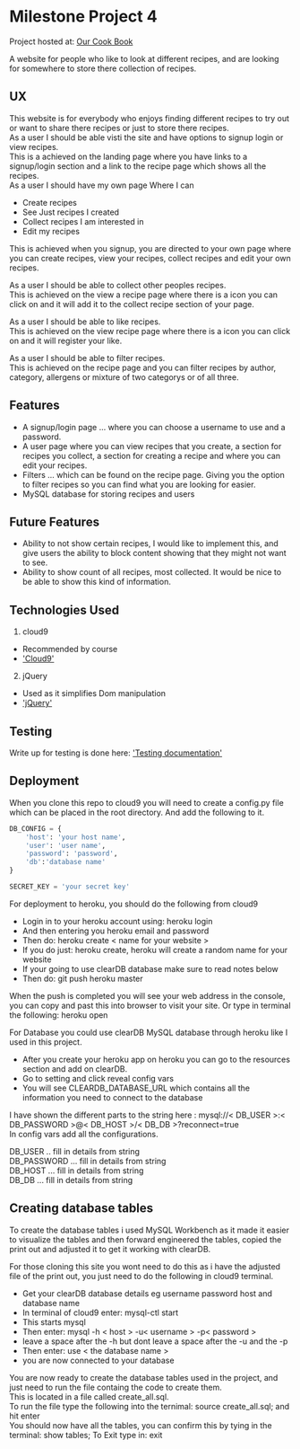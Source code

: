 # Milestone Project 4
Project hosted at: [Our Cook Book](https://our-cookbook-jl.herokuapp.com/)  

A website for people who like to look at different recipes, and are looking for somewhere to store there collection of recipes.

## UX

This website is for everybody who enjoys finding different recipes to try out or want to share there recipes or just to store there recipes.  
As a user I should be able visti the site and have options to signup login or view recipes.  
This is a achieved on the landing page where you have links to a signup/login section and a link to the recipe page which shows all the recipes.  
As a user I should have my own page Where I can  
- Create recipes
- See Just recipes I created
- Collect recipes I am interested in
- Edit my recipes 

This is achieved when you signup, you are directed to your own page where you can create recipes, view your recipes, collect recipes and edit your own recipes.  

As a user I should be able to collect other peoples recipes.  
This is achieved on the view a recipe page where there is a icon you can click on and it will add it to the collect recipe section of your page.  

As a user I should be able to like recipes.  
This is achieved on the view recipe page where there is a icon you can click on and it will register your like.  

As a user I should be able to filter recipes.  
This is achieved on the recipe page and you can filter recipes by author, category, allergens or mixture of two categorys or of all three.  

## Features

- A signup/login page ... where you can choose a username to use and a password.  
- A user page where you can view recipes that you create, a section for recipes you collect, a section for creating a recipe and where you can edit your recipes.  
- Filters ... which can be found on the recipe page. Giving you the option to filter recipes so you can find what you are looking for easier.  
- MySQL database for storing recipes and users
 
## Future Features

- Ability to not show certain recipes, I would like to implement this, and give users the ability to block content showing that they might not want to see.
- Ability to show count of all recipes, most collected. It would be nice to be able to show this kind of information.

## Technologies Used

1. cloud9
 + Recommended by course
 + ['Cloud9'](https://ide.c9.io/)
2. jQuery
  * Used as it simplifies Dom manipulation
  * ['jQuery'](https://api.jquery.com/)


## Testing

Write up for testing is done here: ['Testing documentation'](./testing_doc.md)  

## Deployment

When you clone this repo to cloud9 you will need to create a config.py file which can be placed in the root directory.
And add the following to it.  

```python
DB_CONFIG = {  
    'host': 'your host name',  
    'user': 'user name',  
    'password': 'password',  
    'db':'database name'  
} 

SECRET_KEY = 'your secret key'  
```


For deployment to heroku, you should do the following from cloud9

- Login in to your heroku account using: heroku login
- And then entering you heroku email and password
- Then do: heroku create < name for your website >
- If you do just: heroku create, heroku will create a random name for your website
- If your going to use clearDB database make sure to read notes below
- Then do: git push heroku master

When the push is completed you will see your web address in the console, you can copy and past this into browser to visit your site. Or type in terminal the following: heroku open  

For Database you could use clearDB MySQL database through heroku like I used in this project.  

- After you create your heroku app on heroku you can go to the resources section and add on clearDB.
- Go to setting and click reveal config vars
- You will see CLEARDB_DATABASE_URL which contains all the information you need to connect to the database


I have shown the different parts to the string here : mysql://< DB_USER >:< DB_PASSWORD >@< DB_HOST >/< DB_DB >?reconnect=true  
In config vars add all the configurations.  

DB_USER .. fill in details from string  
DB_PASSWORD ... fill in details from string  
DB_HOST ... fill in details from string  
DB_DB ... fill in details from string  

## Creating database tables

To create the database tables i used MySQL Workbench as it made it easier to visualize the tables and then forward engineered
the tables, copied the print out and adjusted it to get it working with clearDB.  

For those cloning this site you wont need to do this as i have the adjusted file of the print out, you just need to do the following in cloud9 terminal.  

- Get your clearDB database details eg username password host and database name
- In terminal of cloud9 enter: mysql-ctl start 
- This starts mysql 
- Then enter: mysql -h \< host \> -u\< username \> -p\< password \>
- leave a space after the -h  but dont leave a space after the -u and the -p
- Then enter: use \< the database name \> 
- you are now connected to your database

You are now ready to create the database tables used in the project, and just need to run the file containg the code to create them.  
This is located in a file called create_all.sql.  
To run the file type the following into the ternimal: source create_all.sql; and hit enter  
You should now have all the tables, you can confirm this by tying in the terminal: show tables;
To Exit type in: exit
